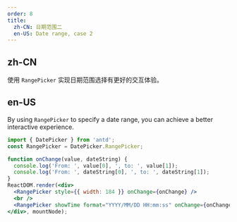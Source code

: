 ```yaml
---
order: 8
title: 
  zh-CN: 日期范围二
  en-US: Date range, case 2
---
```


## zh-CN

使用 `RangePicker` 实现日期范围选择有更好的交互体验。

## en-US

By using `RangePicker` to specify a date range, you can achieve a better interactive experience.



````jsx
import { DatePicker } from 'antd';
const RangePicker = DatePicker.RangePicker;

function onChange(value, dateString) {
  console.log('From: ', value[0], ', to: ', value[1]);
  console.log('From: ', dateString[0], ', to: ', dateString[1]);
}
ReactDOM.render(<div>
  <RangePicker style={{ width: 184 }} onChange={onChange} />
  <br />
  <RangePicker showTime format="YYYY/MM/DD HH:mm:ss" onChange={onChange} />
</div>, mountNode);
````
